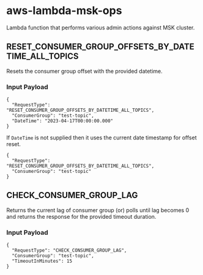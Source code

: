# aws-lambda-msk-ops

Lambda function that performs various admin actions against MSK cluster.

## RESET_CONSUMER_GROUP_OFFSETS_BY_DATETIME_ALL_TOPICS

Resets the consumer group offset with the provided datetime.

### Input Payload

```
{
  "RequestType": "RESET_CONSUMER_GROUP_OFFSETS_BY_DATETIME_ALL_TOPICS",
  "ConsumerGroup": "test-topic",
  "DateTime": "2023-04-17T00:00:00.000"
}
```

If `DateTime` is not supplied then it uses the current date timestamp for offset reset.

```
{
  "RequestType": "RESET_CONSUMER_GROUP_OFFSETS_BY_DATETIME_ALL_TOPICS",
  "ConsumerGroup": "test-topic"
}
```

## CHECK_CONSUMER_GROUP_LAG

Returns the current lag of consumer group (or) polls until lag becomes 0 and returns the response for the provided timeout duration.

### Input Payload

```
{
  "RequestType": "CHECK_CONSUMER_GROUP_LAG",
  "ConsumerGroup": "test-topic",
  "TimeoutInMinutes": 15
}
```
